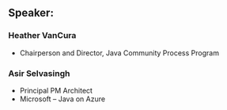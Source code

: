 ## Speaker: 

### Heather VanCura
* Chairperson and Director, Java Community Process Program

### Asir Selvasingh 
* Principal PM Architect
* Microsoft – Java on Azure
